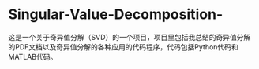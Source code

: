 # Singular-Value-Decomposition-
这是一个关于奇异值分解（SVD）的一个项目，项目里包括我总结的奇异值分解的PDF文档以及奇异值分解的各种应用的代码程序，代码包括Python代码和MATLAB代码。
